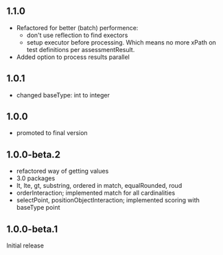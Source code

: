 ## 1.1.0
* Refactored for better (batch) performence:
    * don't use reflection to find exectors
    * setup executor before processing. Which means no more xPath on test definitions per assessmentResult.
* Added option to process results parallel

## 1.0.1
* changed baseType: int to integer

## 1.0.0
* promoted to final version

## 1.0.0-beta.2

* refactored way of getting values
* 3.0 packages
* lt, lte, gt, substring, ordered in match, equalRounded, roud
* orderInteraction; implemented match for all cardinalities
* selectPoint, positionObjectInteraction; implemented scoring with baseType point

## 1.0.0-beta.1

Initial release